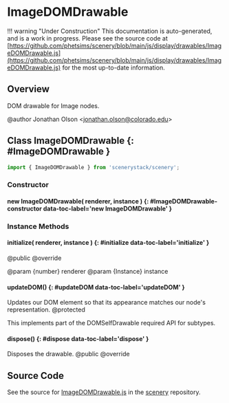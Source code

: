 # ImageDOMDrawable

!!! warning "Under Construction"
    This documentation is auto-generated, and is a work in progress. Please see the source code at
    [https://github.com/phetsims/scenery/blob/main/js/display/drawables/ImageDOMDrawable.js](https://github.com/phetsims/scenery/blob/main/js/display/drawables/ImageDOMDrawable.js) for the most up-to-date information.

## Overview

DOM drawable for Image nodes.

@author Jonathan Olson &lt;jonathan.olson@colorado.edu&gt;

## Class ImageDOMDrawable {: #ImageDOMDrawable }


```js
import { ImageDOMDrawable } from 'scenerystack/scenery';
```
### Constructor

#### new ImageDOMDrawable( renderer, instance ) {: #ImageDOMDrawable-constructor data-toc-label='new ImageDOMDrawable' }

### Instance Methods

#### initialize( renderer, instance ) {: #initialize data-toc-label='initialize' }

@public
@override

@param {number} renderer
@param {Instance} instance

#### updateDOM() {: #updateDOM data-toc-label='updateDOM' }

Updates our DOM element so that its appearance matches our node's representation.
@protected

This implements part of the DOMSelfDrawable required API for subtypes.

#### dispose() {: #dispose data-toc-label='dispose' }

Disposes the drawable.
@public
@override



## Source Code

See the source for [ImageDOMDrawable.js](https://github.com/phetsims/scenery/blob/main/js/display/drawables/ImageDOMDrawable.js) in the [scenery](https://github.com/phetsims/scenery) repository.
